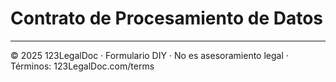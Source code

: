 # Contrato de Procesamiento de Datos

---

© 2025 123LegalDoc · Formulario DIY · No es asesoramiento legal · Términos: 123LegalDoc.com/terms
